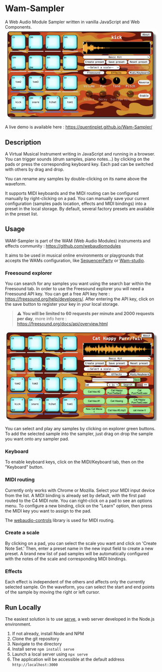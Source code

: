 # Wam-Sampler

A Web Audio Module Sampler written in vanilla JavaScript and Web Components.
![WAM-Sampler](./images/WAM_Sampler_Screenshot.png)

A live demo is available here : https://quentinplet.github.io/Wam-Sampler/

## Description

A Virtual Musical Instrument writing in JavaScript and running in a browser. You can trigger sounds (drum samples, piano notes...) by clicking on the pads or press the corresponding keyboard key. Each pad can be switched with others by drag and drop.

You can rename any samples by double-clicking on its name above the waveform.

It supports MIDI keyboards and the MIDI routing can be configured manually by right-clicking on a pad.
You can manually save your current configuration (samples pads location, effects and MIDI bindings) into a preset in the local storage. By default, several factory presets are available in the preset list.

## Usage

WAM-Sampler is part of the WAM (Web Audio Modules) instruments and effects community : https://github.com/webaudiomodules

It aims to be used in musical online environments or playgrounds that accepts the WAMs configuration, like [SequencerParty](https://sequencer.party/) or [Wam-studio](https://github.com/Brotherta/wam-studio).

### Freesound explorer

You can search for any samples you want using the search bar within the Freesound tab. In order to use the Freesound explorer you will need a Freesound API key. You can get a free API key here : https://freesound.org/help/developers/. After entering the API key, click on the save button to register your key in your local storage.

> :warning: **You will be limited to 60 requests per minute and 2000 requests per day**, more info here : https://freesound.org/docs/api/overview.html

![Freesound-explorer](./images/freesound_sreenshot.png)

You can select and play any samples by clicking on explorer green buttons. To add the selected sample into the sampler, just drag on drop the sample you want onto any sampler pad.

### Keyboard

To enable keyboard keys, click on the MIDI/Keyboard tab, then on the "Keyboard" button.

### MIDI routing

Currently only works with Chrome or Mozilla.
Select your MIDI input device from the list. A MIDI binding is already set by default, with the first pad routed to the C4 MIDI note. You can right-click on a pad to see an options menu. To configure a new binding, click on the "Learn" option, then press the MIDI key you want to assign to the pad.

The [webaudio-controls](https://github.com/g200kg/webaudio-controls) library is used for MIDI routing.

### Create a scale

By clicking on a pad, you can select the scale you want and click on 'Create Note Set.' Then, enter a preset name in the new input field to create a new preset. A brand new list of pad samples will be automatically configured with the notes of the scale and corresponding MIDI bindings.

### Effects

Each effect is independent of the others and affects only the currently selected sample.
On the waveform, you can select the start and end points of the sample by moving the right or left cursor.

## Run Locally

The easiest solution is to use [serve](https://www.npmjs.com/package/serve), a web server developed in the Node.js environment.

1. If not already, install Node and NPM
2. Clone the git repository
3. Navigate to the directory
4. Install serve `npm install serve`
5. Launch a local server using `npx serve`
6. The application will be accessible at the default address `http://localhost:3000`
